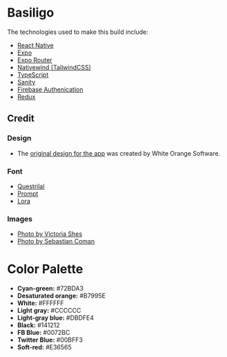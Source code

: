 # Basiligo

The technologies used to make this build include:

- [React Native](https://reactnative.dev)
- [Expo](https://expo.dev)
- [Expo Router](https://expo.github.io/router/docs/)
- [Nativewind (TailwindCSS)](https://www.nativewind.dev)
- [TypeScript](https://www.typescriptlang.org)
- [Sanity](https://www.sanity.io)
- [Firebase Authenication](https://firebase.google.com)
- [Redux](https://redux.js.org)

## Credit

### Design

- The [original design for the app](https://www.behance.net/gallery/35396839/Basiligo-Food-Delivery-App-) was created by White Orange Software.

### Font

- [Questrilal](https://fonts.google.com/specimen/Questrial?preview.text=BASILIGO&preview.size=70&preview.text_type=custom)
- [Prompt](https://fonts.google.com/specimen/Prompt?preview.text=Today&preview.size=70&preview.text_type=custom)
- [Lora](https://fonts.google.com/specimen/Lora?preview.text=Zaatar%20Roasted%20Carrots&preview.text_type=custom)

### Images

- [Photo by Victoria Shes](https://unsplash.com/photos/l-l0WmRVzYk)
- [Photo by Sebastian Coman](https://unsplash.com/photos/rwBJaJdesGg)

# Color Palette

- **Cyan-green:** #72BDA3
- **Desaturated orange:** #B7995E
- **White:** #FFFFFF
- **Light gray:** #CCCCCC
- **Light-gray blue:** #DBDFE4
- **Black:** #141212
- **FB Blue:** #0072BC
- **Twitter Blue:** #00BFF3
- **Soft-red:** #E36565
